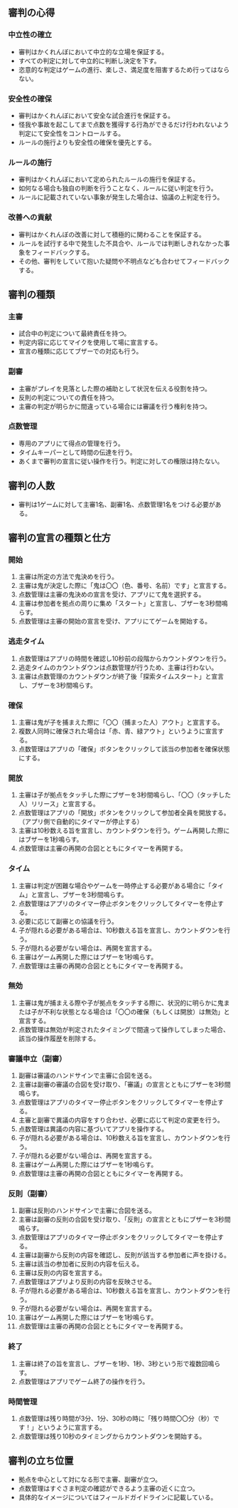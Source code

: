 ## 審判の心得
### 中立性の確立
- 審判はかくれんぼにおいて中立的な立場を保証する。
- すべての判定に対して中立的に判断し決定を下す。
- 恣意的な判定はゲームの進行、楽しさ、満足度を阻害するため行ってはならない。

### 安全性の確保
- 審判はかくれんぼにおいて安全な試合進行を保証する。
- 怪我や事故を起こしてまで点数を獲得する行為ができるだけ行われないよう判定にて安全性をコントロールする。
- ルールの施行よりも安全性の確保を優先とする。

### ルールの施行
- 審判はかくれんぼにおいて定められたルールの施行を保証する。
- 如何なる場合も独自の判断を行うことなく、ルールに従い判定を行う。
- ルールに記載されていない事象が発生した場合は、協議の上判定を行う。

### 改善への貢献
- 審判はかくれんぼの改善に対して積極的に関わることを保証する。
- ルールを試行する中で発生した不具合や、ルールでは判断しきれなかった事象をフィードバックする。
- その他、審判をしていて抱いた疑問や不明点なども合わせてフィードバックする。

## 審判の種類
### 主審
- 試合中の判定について最終責任を持つ。
- 判定内容に応じてマイクを使用して場に宣言する。
- 宣言の種類に応じてブザーでの対応も行う。

### 副審
- 主審がプレイを見落とした際の補助として状況を伝える役割を持つ。
- 反則の判定についての責任を持つ。
- 主審の判定が明らかに間違っている場合には審議を行う権利を持つ。

### 点数管理
- 専用のアプリにて得点の管理を行う。
- タイムキーパーとして時間の伝達を行う。
- あくまで審判の宣言に従い操作を行う。判定に対しての権限は持たない。

## 審判の人数
- 審判は1ゲームに対して主審1名、副審1名、点数管理1名をつける必要がある。

## 審判の宣言の種類と仕方
### 開始
1. 主審は所定の方法で鬼決めを行う。
1. 主審は鬼が決定した際に「鬼は〇〇（色、番号、名前）です」と宣言する。
1. 点数管理は主審の鬼決めの宣言を受け、アプリにて鬼を選択する。
1. 主審は参加者を拠点の周りに集め「スタート」と宣言し、ブザーを3秒間鳴らす。
1. 点数管理は主審の開始の宣言を受け、アプリにてゲームを開始する。

### 逃走タイム
1. 点数管理はアプリの時間を確認し10秒前の段階からカウントダウンを行う。
1. 逃走タイムのカウントダウンは点数管理が行うため、主審は行わない。
1. 主審は点数管理のカウントダウンが終了後「探索タイムスタート」と宣言し、ブザーを3秒間鳴らす。

### 確保
1. 主審は鬼が子を捕まえた際に「〇〇（捕まった人）アウト」と宣言する。
1. 複数人同時に確保された場合は「赤、青、緑アウト」というように宣言する。
1. 点数管理はアプリの「確保」ボタンをクリックして該当の参加者を確保状態にする。

### 開放
1. 主審は子が拠点をタッチした際にブザーを3秒間鳴らし、「〇〇（タッチした人）リリース」と宣言する。
1. 点数管理はアプリの「開放」ボタンをクリックして参加者全員を開放する。（アプリ側で自動的にタイマーが停止する）
1. 主審は10秒数える旨を宣言し、カウントダウンを行う。ゲーム再開した際にはブザーを1秒鳴らす。
1. 点数管理は主審の再開の合図とともにタイマーを再開する。

### タイム
1. 主審は判定が困難な場合やゲームを一時停止する必要がある場合に「タイム」と宣言し、ブザーを3秒間鳴らす。
1. 点数管理はアプリのタイマー停止ボタンをクリックしてタイマーを停止する。
1. 必要に応じて副審との協議を行う。
1. 子が隠れる必要がある場合は、10秒数える旨を宣言し、カウントダウンを行う。
1. 子が隠れる必要がない場合は、再開を宣言する。
1. 主審はゲーム再開した際にはブザーを1秒鳴らす。
1. 点数管理は主審の再開の合図とともにタイマーを再開する。

### 無効
1. 主審は鬼が捕まえる際や子が拠点をタッチする際に、状況的に明らかに鬼または子が不利な状態となる場合は「〇〇の確保（もしくは開放）は無効」と宣言する。
1. 点数管理は無効が判定されたタイミングで間違って操作してしまった場合、該当の操作履歴を削除する。

### 審議申立（副審）
1. 副審は審議のハンドサインで主審に合図を送る。
1. 主審は副審の審議の合図を受け取り、「審議」の宣言とともにブザーを3秒間鳴らす。
1. 点数管理はアプリのタイマー停止ボタンをクリックしてタイマーを停止する。
1. 主審と副審で異議の内容をすり合わせ、必要に応じて判定の変更を行う。
1. 点数管理は異議の内容に基づいてアプリを操作する。
1. 子が隠れる必要がある場合は、10秒数える旨を宣言し、カウントダウンを行う。
1. 子が隠れる必要がない場合は、再開を宣言する。
1. 主審はゲーム再開した際にはブザーを1秒鳴らす。
1. 点数管理は主審の再開の合図とともにタイマーを再開する。

### 反則（副審）
1. 副審は反則のハンドサインで主審に合図を送る。
1. 主審は副審の反則の合図を受け取り、「反則」の宣言とともにブザーを3秒間鳴らす。
1. 点数管理はアプリのタイマー停止ボタンをクリックしてタイマーを停止する。
1. 主審は副審から反則の内容を確認し、反則が該当する参加者に声を掛ける。
1. 主審は該当の参加者に反則の内容を伝える。
1. 主審は反則の内容を宣言する。
1. 点数管理はアプリより反則の内容を反映させる。
1. 子が隠れる必要がある場合は、10秒数える旨を宣言し、カウントダウンを行う。
1. 子が隠れる必要がない場合は、再開を宣言する。
1. 主審はゲーム再開した際にはブザーを1秒鳴らす。
1. 点数管理は主審の再開の合図とともにタイマーを再開する。

### 終了
1. 主審は終了の旨を宣言し、ブザーを1秒、1秒、3秒という形で複数回鳴らす。
1. 点数管理はアプリでゲーム終了の操作を行う。

### 時間管理
1. 点数管理は残り時間が3分、1分、30秒の時に「残り時間〇〇分（秒）です！」というように宣言する。
1. 点数管理は残り10秒のタイミングからカウントダウンを開始する。

## 審判の立ち位置
- 拠点を中心として対になる形で主審、副審が立つ。
- 点数管理はすぐさま判定の確認ができるよう主審の近くに立つ。
- 具体的なイメージについてはフィールドガイドラインに記載している。
